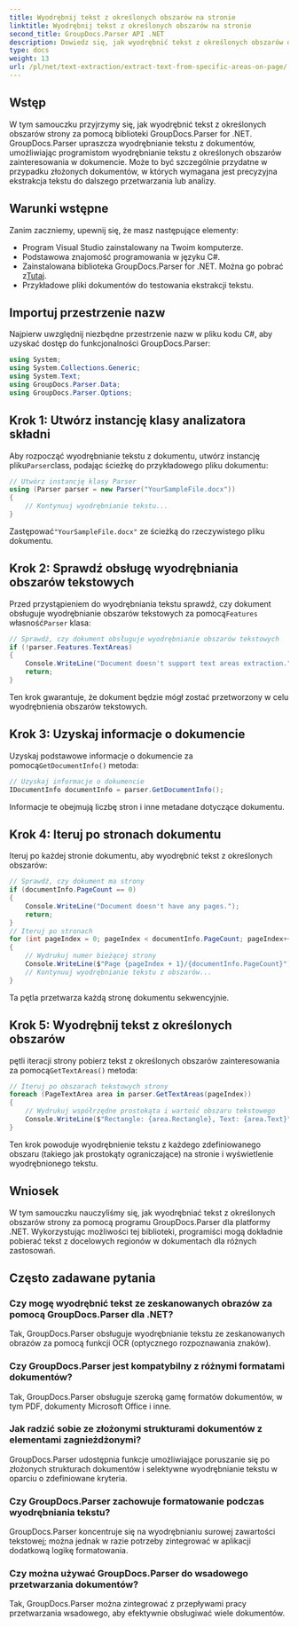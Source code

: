 ```yaml
---
title: Wyodrębnij tekst z określonych obszarów na stronie
linktitle: Wyodrębnij tekst z określonych obszarów na stronie
second_title: GroupDocs.Parser API .NET
description: Dowiedz się, jak wyodrębnić tekst z określonych obszarów dokumentu za pomocą GroupDocs.Parser dla .NET. Ukierunkowana i precyzyjna ekstrakcja tekstu dla Twoich aplikacji.
type: docs
weight: 13
url: /pl/net/text-extraction/extract-text-from-specific-areas-on-page/
---
```

## Wstęp
W tym samouczku przyjrzymy się, jak wyodrębnić tekst z określonych obszarów strony za pomocą biblioteki GroupDocs.Parser for .NET. GroupDocs.Parser upraszcza wyodrębnianie tekstu z dokumentów, umożliwiając programistom wyodrębnianie tekstu z określonych obszarów zainteresowania w dokumencie. Może to być szczególnie przydatne w przypadku złożonych dokumentów, w których wymagana jest precyzyjna ekstrakcja tekstu do dalszego przetwarzania lub analizy.
## Warunki wstępne
Zanim zaczniemy, upewnij się, że masz następujące elementy:
- Program Visual Studio zainstalowany na Twoim komputerze.
- Podstawowa znajomość programowania w języku C#.
- Zainstalowana biblioteka GroupDocs.Parser for .NET. Można go pobrać z[Tutaj](https://releases.groupdocs.com/parser/net/).
- Przykładowe pliki dokumentów do testowania ekstrakcji tekstu.
## Importuj przestrzenie nazw
Najpierw uwzględnij niezbędne przestrzenie nazw w pliku kodu C#, aby uzyskać dostęp do funkcjonalności GroupDocs.Parser:
```csharp
using System;
using System.Collections.Generic;
using System.Text;
using GroupDocs.Parser.Data;
using GroupDocs.Parser.Options;
```
## Krok 1: Utwórz instancję klasy analizatora składni
 Aby rozpocząć wyodrębnianie tekstu z dokumentu, utwórz instancję pliku`Parser`class, podając ścieżkę do przykładowego pliku dokumentu:
```csharp
// Utwórz instancję klasy Parser
using (Parser parser = new Parser("YourSampleFile.docx"))
{
    // Kontynuuj wyodrębnianie tekstu...
}
```
 Zastępować`"YourSampleFile.docx"` ze ścieżką do rzeczywistego pliku dokumentu.
## Krok 2: Sprawdź obsługę wyodrębniania obszarów tekstowych
 Przed przystąpieniem do wyodrębniania tekstu sprawdź, czy dokument obsługuje wyodrębnianie obszarów tekstowych za pomocą`Features` własność`Parser` klasa:
```csharp
// Sprawdź, czy dokument obsługuje wyodrębnianie obszarów tekstowych
if (!parser.Features.TextAreas)
{
    Console.WriteLine("Document doesn't support text areas extraction.");
    return;
}
```
Ten krok gwarantuje, że dokument będzie mógł zostać przetworzony w celu wyodrębnienia obszarów tekstowych.
## Krok 3: Uzyskaj informacje o dokumencie
 Uzyskaj podstawowe informacje o dokumencie za pomocą`GetDocumentInfo()` metoda:
```csharp
// Uzyskaj informacje o dokumencie
IDocumentInfo documentInfo = parser.GetDocumentInfo();
```
Informacje te obejmują liczbę stron i inne metadane dotyczące dokumentu.
## Krok 4: Iteruj po stronach dokumentu
Iteruj po każdej stronie dokumentu, aby wyodrębnić tekst z określonych obszarów:
```csharp
// Sprawdź, czy dokument ma strony
if (documentInfo.PageCount == 0)
{
    Console.WriteLine("Document doesn't have any pages.");
    return;
}
// Iteruj po stronach
for (int pageIndex = 0; pageIndex < documentInfo.PageCount; pageIndex++)
{
    // Wydrukuj numer bieżącej strony
    Console.WriteLine($"Page {pageIndex + 1}/{documentInfo.PageCount}");
    // Kontynuuj wyodrębnianie tekstu z obszarów...
}
```
Ta pętla przetwarza każdą stronę dokumentu sekwencyjnie.
## Krok 5: Wyodrębnij tekst z określonych obszarów
 pętli iteracji strony pobierz tekst z określonych obszarów zainteresowania za pomocą`GetTextAreas()` metoda:
```csharp
// Iteruj po obszarach tekstowych strony
foreach (PageTextArea area in parser.GetTextAreas(pageIndex))
{
    // Wydrukuj współrzędne prostokąta i wartość obszaru tekstowego
    Console.WriteLine($"Rectangle: {area.Rectangle}, Text: {area.Text}");
}
```
Ten krok powoduje wyodrębnienie tekstu z każdego zdefiniowanego obszaru (takiego jak prostokąty ograniczające) na stronie i wyświetlenie wyodrębnionego tekstu.
## Wniosek
W tym samouczku nauczyliśmy się, jak wyodrębniać tekst z określonych obszarów strony za pomocą programu GroupDocs.Parser dla platformy .NET. Wykorzystując możliwości tej biblioteki, programiści mogą dokładnie pobierać tekst z docelowych regionów w dokumentach dla różnych zastosowań.

## Często zadawane pytania
### Czy mogę wyodrębnić tekst ze zeskanowanych obrazów za pomocą GroupDocs.Parser dla .NET?
Tak, GroupDocs.Parser obsługuje wyodrębnianie tekstu ze zeskanowanych obrazów za pomocą funkcji OCR (optycznego rozpoznawania znaków).
### Czy GroupDocs.Parser jest kompatybilny z różnymi formatami dokumentów?
Tak, GroupDocs.Parser obsługuje szeroką gamę formatów dokumentów, w tym PDF, dokumenty Microsoft Office i inne.
### Jak radzić sobie ze złożonymi strukturami dokumentów z elementami zagnieżdżonymi?
GroupDocs.Parser udostępnia funkcje umożliwiające poruszanie się po złożonych strukturach dokumentów i selektywne wyodrębnianie tekstu w oparciu o zdefiniowane kryteria.
### Czy GroupDocs.Parser zachowuje formatowanie podczas wyodrębniania tekstu?
GroupDocs.Parser koncentruje się na wyodrębnianiu surowej zawartości tekstowej; można jednak w razie potrzeby zintegrować w aplikacji dodatkową logikę formatowania.
### Czy można używać GroupDocs.Parser do wsadowego przetwarzania dokumentów?
Tak, GroupDocs.Parser można zintegrować z przepływami pracy przetwarzania wsadowego, aby efektywnie obsługiwać wiele dokumentów.